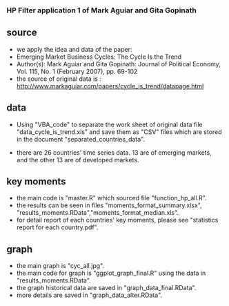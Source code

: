 ﻿
### HP Filter application 1 of Mark Aguiar and Gita Gopinath


## source


* we apply the idea and data of the paper:
* Emerging Market Business Cycles: The Cycle Is the Trend
* Author(s): Mark Aguiar and Gita Gopinath: Journal of Political Economy, Vol. 115, No. 1 (February 2007), pp. 69-102
* the source of original data  is : http://www.markaguiar.com/papers/cycle_is_trend/datapage.html

## data

* Using "VBA_code" to separate the work sheet of original data file "data_cycle_is_trend.xls" and save them as "CSV" files which are stored in the document "separated_countries_data".

* there are 26 countries' time series data. 13 are of emerging markets, and the other 13 are of developed markets.

## key moments

* the main code is "master.R" which sourced file "function_hp_all.R".
* the results can be seen in files "moments_format_summary.xlsx", "results_moments.RData","moments_format_median.xls".
* for detail report of each countries' key moments, please see "statistics report for each country.pdf".

## graph

* the main graph is "cyc_all.jpg".
* the main code for graph is "ggplot_graph_final.R" using the data in "results_moments.RData".
* the graph historical data are saved in "graph_data_final.RData".
* more details are saved in "graph_data_alter.RData".
